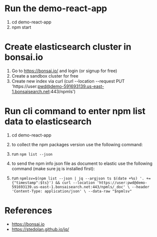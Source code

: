 Run the demo-react-app
==========
1. cd demo-react-app
2. npm start



Create elasticsearch cluster in bonsai.io
==========
1. Go to https://bonsai.io/ and login (or signup for free)
2. Create a sandbox cluster for free
3. Create new index via curl (curl --location --request PUT 'https://user:pwd@demo-591693139.us-east-1.bonsaisearch.net:443/npmls')


Run cli command to enter npm list data to elasticsearch 
==========
1. cd demo-react-app
2. to collect the npm packages version use the following command:
3. run `npm list --json`

4. to send the npm info json file as document to elastic use the following command (make sure jq is installed first):
5. run `npmlsv=$(npm list --json | jq --argjson ts $(date +%s) '. += {"timestamp":$ts}') && curl --location 'https://user:pwd@demo-591693139.us-east-1.bonsaisearch.net:443/npmls/_doc' \
--header 'Content-Type: application/json' \
--data-raw "$npmlsv"`


References
======
- https://bonsai.io
- https://stedolan.github.io/jq/